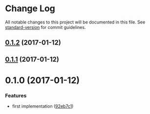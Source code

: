 # Change Log

All notable changes to this project will be documented in this file. See [standard-version](https://github.com/conventional-changelog/standard-version) for commit guidelines.

<a name="0.1.2"></a>
## [0.1.2](https://github.com/KingHenne/universal-parse-url/compare/v0.1.1...v0.1.2) (2017-01-12)



<a name="0.1.1"></a>
## [0.1.1](https://github.com/KingHenne/universal-parse-url/compare/v0.1.0...v0.1.1) (2017-01-12)



<a name="0.1.0"></a>
# 0.1.0 (2017-01-12)


### Features

* first implementation ([92eb7c1](https://github.com/KingHenne/universal-parse-url/commit/92eb7c1))

